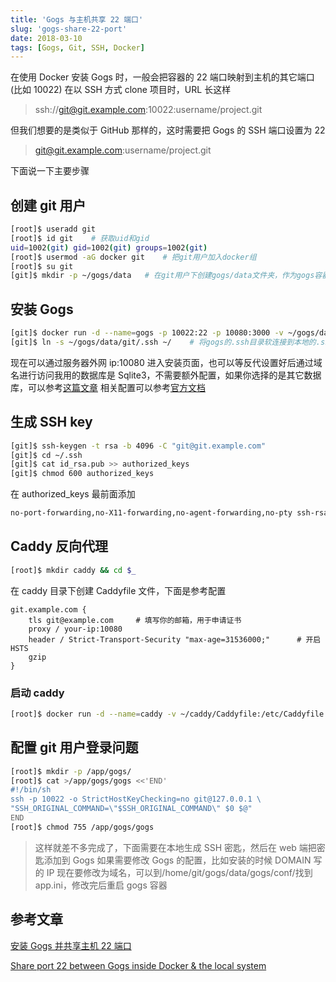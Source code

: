 ```yaml
---
title: 'Gogs 与主机共享 22 端口'
slug: 'gogs-share-22-port'
date: 2018-03-10
tags: [Gogs, Git, SSH, Docker]
---
```


在使用 Docker 安装 Gogs 时，一般会把容器的 22 端口映射到主机的其它端口(比如 10022)
在以 SSH 方式 clone 项目时，URL 长这样

> ssh://git@git.example.com:10022:username/project.git

但我们想要的是类似于 GitHub 那样的，这时需要把 Gogs 的 SSH 端口设置为 22

> git@git.example.com:username/project.git

<!-- more -->

下面说一下主要步骤

## 创建 git 用户

```bash
[root]$ useradd git
[root]$ id git    # 获取uid和gid
uid=1002(git) gid=1002(git) groups=1002(git)
[root]$ usermod -aG docker git    # 把git用户加入docker组
[root]$ su git
[git]$ mkdir -p ~/gogs/data   # 在git用户下创建gogs/data文件夹，作为gogs容器主要数据的挂载目录
```

## 安装 Gogs

```bash
[git]$ docker run -d --name=gogs -p 10022:22 -p 10080:3000 -v ~/gogs/data:/data -e "PUID=1002" -e "PGID=1002" --restart=always gogs/gogs     # PUID PGID与上面获取的uid gid保持一致
[git]$ ln -s ~/gogs/data/git/.ssh ~/    # 将gogs的.ssh目录软连接到本地的.ssh
```

现在可以通过服务器外网 ip:10080 进入安装页面，也可以等反代设置好后通过域名进行访问我用的数据库是 Sqlite3，不需要额外配置，如果你选择的是其它数据库，可以参考[这篇文章](https://www.jianshu.com/p/424627516ef6)
相关配置可以参考[官方文档](https://gogs.io/docs/advanced/configuration_cheat_sheet)

## 生成 SSH key

```bash
[git]$ ssh-keygen -t rsa -b 4096 -C "git@git.example.com"
[git]$ cd ~/.ssh
[git]$ cat id_rsa.pub >> authorized_keys
[git]$ chmod 600 authorized_keys
```

在 authorized_keys 最前面添加

```bash
no-port-forwarding,no-X11-forwarding,no-agent-forwarding,no-pty ssh-rsa AAAAB3NzaC1y..........YGedddqAN6w== git@git.example.com
```

## Caddy 反向代理

```bash
[root]$ mkdir caddy && cd $_
```

在 caddy 目录下创建 Caddyfile 文件，下面是参考配置

    git.example.com {
        tls git@example.com     # 填写你的邮箱，用于申请证书
        proxy / your-ip:10080
        header / Strict-Transport-Security "max-age=31536000;"      # 开启HSTS
        gzip
    }

### 启动 caddy

```bash
[root]$ docker run -d --name=caddy -v ~/caddy/Caddyfile:/etc/Caddyfile -v ~/.caddy:/root/.caddy -p 80:80 -p 443:443 --restart=always abiosoft/caddy
```

## 配置 git 用户登录问题

```bash
[root]$ mkdir -p /app/gogs/
[root]$ cat >/app/gogs/gogs <<'END'
#!/bin/sh
ssh -p 10022 -o StrictHostKeyChecking=no git@127.0.0.1 \
"SSH_ORIGINAL_COMMAND=\"$SSH_ORIGINAL_COMMAND\" $0 $@"
END
[root]$ chmod 755 /app/gogs/gogs
```

> 这样就差不多完成了，下面需要在本地生成 SSH 密匙，然后在 web 端把密匙添加到 Gogs
> 如果需要修改 Gogs 的配置，比如安装的时候 DOMAIN 写的 IP 现在要修改为域名，可以到/home/git/gogs/data/gogs/conf/找到 app.ini，修改完后重启 gogs 容器

## 参考文章

[安装 Gogs 并共享主机 22 端口](http://notes.guoliangwu.com/2018/01/09/Install-and-configure-Gogs-with-openSSH-Server/)

[Share port 22 between Gogs inside Docker & the local system](http://www.ateijelo.com/blog/2016/07/09/share-port-22-between-docker-gogs-ssh-and-local-system)
